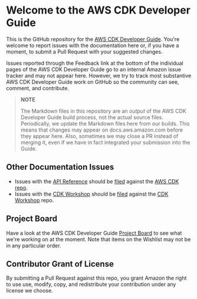 # Welcome to the AWS CDK Developer Guide

This is the GitHub repository for the [AWS CDK Developer Guide](https://docs.aws.amazon.com/cdk/latest/guide/home.html). 
You're welcome to report issues with the documentation here or, if you have a moment, to submit a Pull Request with your 
suggested changes.

Issues reported through the Feedback link at the bottom of the individual pages of the AWS CDK Developer Guide go to an internal
Amazon issue tracker and may not appear here. However, we try to track most substantive AWS CDK Developer Guide work on GitHub 
so the community can see, comment, and contribute.

> **NOTE**
>
> The Markdown files in this repository are an *output* of the AWS CDK Developer Guide build process, not the actual source files. 
Periodically, we update the Markdown files here from our builds. This means that changes may appear on docs.aws.amazon.com before they appear
here. Also, sometimes we may close a PR instead of merging it, even if we have in fact integrated your submission into the Guide.

## Other Documentation Issues

* Issues with the [API Reference](https://docs.aws.amazon.com/cdk/api/latest/docs/aws-construct-library.html) should be [filed](https://github.com/aws/aws-cdk/issues/new/choose) against the [AWS CDK repo](https://github.com/aws/aws-cdk/).
* Issues with the [CDK Workshop](https://cdkworkshop.com/) should be [filed](https://github.com/aws-samples/aws-cdk-intro-workshop/issues/new/choose) against the [CDK Workshop](https://github.com/aws-samples/aws-cdk-intro-workshop) repo.

## Project Board

Have a look at the AWS CDK Developer Guide [Project Board](https://github.com/awsdocs/aws-cdk-guide/projects/1) 
to see what we're working on at the moment. Note that items on the Wishlist may not be in any particular order.

## Contributor Grant of License

By submitting a Pull Request against this repo, you grant Amazon the right to use use, modify, copy, and redistribute your contribution 
under any license we choose.
